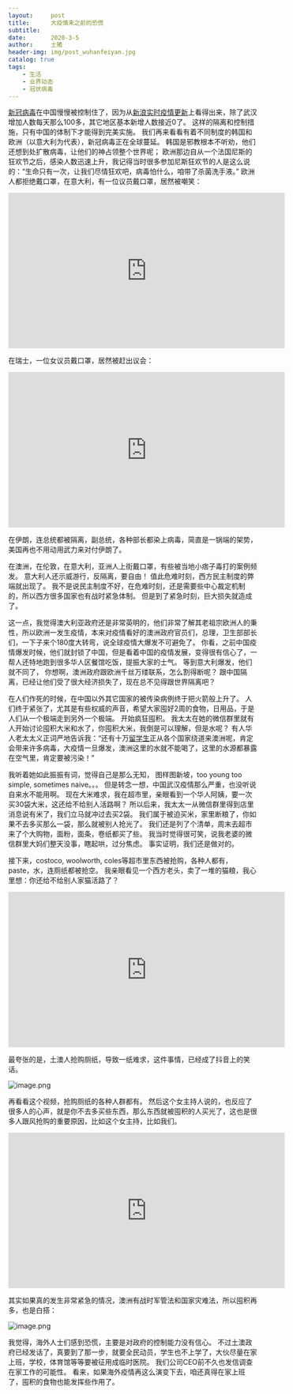 ```yaml
---
layout:     post
title:      大疫情来之前的恐慌
subtitle:   
date:       2020-3-5
author:     土猪
header-img: img/post_wuhanfeiyan.jpg
catalog: true
tags:
    - 生活
    - 业界动态
    - 冠状病毒
---
```



[新冠病毒](http://livinginau.life/2020/02/23/%E8%B0%A8%E9%98%B2%E7%97%85%E6%AF%92%E5%9B%9E%E9%A9%AC%E6%9E%AA/)在中国慢慢被控制住了，因为从[新浪实时疫情更新](https://news.sina.cn/zt_d/yiqing0121?vt=4&pos=undefined)上看得出来，除了武汉增加人数每天那么100多，其它地区基本新增人数接近0了。  这样的隔离和控制措施，只有中国的体制下才能得到完美实施。 
我们再来看看有着不同制度的韩国和欧洲（以意大利为代表），新冠病毒正在全球蔓延。 韩国是邪教根本不听劝，他们还想到处扩散病毒，让他们的神占领整个世界呢； 欧洲那边自从一个法国尼斯的狂欢节之后，感染人数迅速上升，我记得当时很多参加尼斯狂欢节的人是这么说的：“生命只有一次，让我们尽情狂欢吧，病毒怕什么，咱带了杀菌洗手液。” 欧洲人都拒绝戴口罩，在意大利，有一位议员戴口罩，居然被嘲笑：


<iframe width="560" height="315" src="https://www.youtube.com/embed/bpDAoJod7J4" frameborder="0" allow="accelerometer; autoplay; encrypted-media; gyroscope; picture-in-picture" allowfullscreen></iframe>


在瑞士，一位女议员戴口罩，居然被赶出议会：


<iframe width="560" height="315" src="https://www.youtube.com/embed/MW5PoIT4KJM" frameborder="0" allow="accelerometer; autoplay; encrypted-media; gyroscope; picture-in-picture" allowfullscreen></iframe>



在伊朗，连总统都被隔离，副总统，各种部长都染上病毒，简直是一锅端的架势，美国再也不用动用武力来对付伊朗了。 



在澳洲，在伦敦，在意大利，亚洲人上街戴口罩，有些被当地小痞子毒打的案例频发。 意大利人还示威游行，反隔离，要自由！ 值此危难时刻，西方民主制度的弊端就出现了。 我不是说民主制度不好，在危难时刻，还是需要些中心裁定机制的，所以西方很多国家也有战时紧急体制。 但是到了紧急时刻，巨大损失就造成了。 




这一点，我觉得澳大利亚政府还是非常英明的，他们非常了解其老祖宗欧洲人的秉性，所以欧洲一发生疫情，本来对疫情看好的澳洲政府官员们，总理，卫生部部长们，一下子来个180度大转弯，说全球疫情大爆发不可避免了。 你看，之前中国疫情爆发时候，他们就封锁了中国，但是看着中国的疫情发展，变得很有信心了，一帮人还特地跑到很多华人区餐馆吃饭，提振大家的士气。 等到意大利爆发，他们就不同了， 你想啊，澳洲政府跟欧洲千丝万缕联系，怎么割得断呢？ 跟中国隔离，已经让他们受了很大经济损失了，现在总不见得跟世界隔离吧？ 


在人们作死的时候，在中国以外其它国家的被传染病例终于把火箭般上升了。 人们终于紧张了，尤其是有些权威的声音，希望大家囤好2周的食物，日用品，于是人们从一个极端走到另外一个极端。 开始疯狂囤积。 我太太在她的微信群里就有人开始讨论囤积大米和水了，你囤积大米，我倒是可以理解，但是水呢？ 有人华人老太太义正词严地告诉我：“还有十万[留学生](http://livinginau.life/2018/10/10/%E4%B8%AD%E5%9B%BD%E7%95%99%E5%AD%A6%E7%94%9F%E5%AF%B9%E6%BE%B3%E6%B4%B2%E7%9A%84%E8%B4%A1%E7%8C%AE/)正从各个国家绕道来澳洲呢，肯定会带来许多病毒，大疫情一旦爆发，澳洲这里的水就不能喝了，这里的水源都暴露在空气里，肯定要被污染！”  





我听着她如此振振有词，觉得自己是那么无知， 图样图新坡，too young too simple, sometimes naive。。。 但是转念一想，中国武汉疫情那么严重，也没听说自来水不能用啊。  现在大米难求，我在超市里，亲眼看到一个华人阿姨，要一次买30袋大米，这还给不给别人活路啊？ 所以后来，我太太一从微信群里得到店里消息说有米了，我们立马就冲过去买2袋。 我们属于被迫买米，家里断粮了，你如果不去多买那么一袋，那么就被别人抢光了。 我们还是列了个清单，周末去超市来了个大购物，面粉，面条，卷纸都买了些。 我当时觉得很可笑，说我老婆的微信群里大妈们整天没事，瞎起哄，过分焦虑。  事实证明，我们还是做对的。 



接下来，costoco, woolworth, coles等超市里东西被抢购，各种人都有，paste，水，连厕纸都被抢空。 我亲眼看见一个西方老头，卖了一堆的猫粮，我心里想：你还给不给别人家猫活路了？


<iframe width="560" height="315" src="https://www.youtube.com/embed/JXv9BczXRoE" frameborder="0" allow="accelerometer; autoplay; encrypted-media; gyroscope; picture-in-picture" allowfullscreen></iframe>




最夸张的是，土澳人抢购厕纸，导致一纸难求，这件事情，已经成了抖音上的笑话。 

![image.png](https://cdn.steemitimages.com/DQmTFs9uTLuCdDJN49yS8nvqAvmMQ3PFvwYXW3uDhNUjPBn/image.png)


再看看这个视频，抢购厕纸的各种人群都有。 然后这个女主持人说的，也反应了很多人的心声，就是你不去多买些东西，那么东西就被囤积的人买光了，这也是很多人跟风抢购的重要原因，比如这个女主持，比如我们。


<iframe width="560" height="315" src="https://www.youtube.com/embed/MlQifk5WI-k" frameborder="0" allow="accelerometer; autoplay; encrypted-media; gyroscope; picture-in-picture" allowfullscreen></iframe>



其实如果真的发生非常紧急的情况，澳洲有战时军管法和国家灾难法，所以囤积再多，也是白搭：


![image.png](https://cdn.steemitimages.com/DQmfSdmwk3fUeqVnrhNbti6cXdK56jNFBnBFdkQeKYCX9RW/image.png)



我觉得，海外人士们感到恐慌，主要是对政府的控制能力没有信心。  不过土澳政府已经发话了，真要到了那一步，就要全民动员，学生也不上学了，大伙尽量在家上班，学校，体育馆等等要被征用成临时医院。 我们公司CEO前不久也发信调查在家工作的可能性。 看来，如果海外疫情再这么演变下去，咱还真得在家上班了，囤积的食物也能发挥些作用了。



